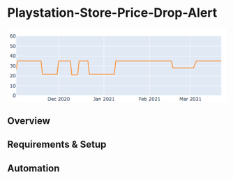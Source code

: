 # Playstation-Store-Price-Drop-Alert
![alt text](https://github.com/rhart-rup/Playstation-Store-Price-Drop-Alert/blob/main/Pictures/Graph1.png?)
## Overview
## Requirements & Setup
## Automation

